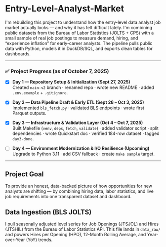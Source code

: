# Entry-Level-Analyst-Market

I'm rebuilding this project to understand how the entry-level data analyst job market actually looks — and why it has felt difficult lately. I'm combining public datasets from the Bureau of Labor Statistics (JOLTS + CPS) with a small sample of real job postings to measure demand, hiring, and “experience inflation” for early-career analysts. The pipeline pulls public data with Python, models it in DuckDB/SQL, and exports clean tables for dashboards.

---

### ✅ Project Progress (as of October 7, 2025)

- [x] **Day 1 — Repository Setup & Initialization (Sept 27, 2025)**  
  Created `main-v2` branch · renamed repo · wrote new README · added `.env.example` + `.gitignore`.

- [x] **Day 2 — Data Pipeline Draft & Early ETL (Sept 28 – Oct 3, 2025)**  
  Implemented `bls_fetch.py` · validated BLS endpoints · wrote first Parquet outputs.

- [x] **Day 3 — Infrastructure & Validation Layer (Oct 4 – Oct 7, 2025)**  
  Built Makefile (`venv`, `deps`, `fetch`, `validate`) · added validator script · split dependencies · wrote Quickstart doc · verified 184-row dataset · tagged `day3-done`.

- [ ] **Day 4 — Environment Modernization & I/O Resilience (Upcoming)**  
  Upgrade to Python 3.11 · add CSV fallback · create `make sample` target.

---

## Project Goal
To provide an honest, data-backed picture of how opportunities for new analysts are shifting — by combining hiring data, labor statistics, and live job requirements into one transparent dataset and dashboard.

## Data Ingestion (BLS JOLTS)
I pull seasonally adjusted level series for Job Openings (JTSJOL) and Hires (JTSHIL) from the Bureau of Labor Statistics API. This file lands in `data_raw/` and powers Hires per Opening (HPO), 12-Month Rolling Average, and Year-over-Year (YoY) trends.
